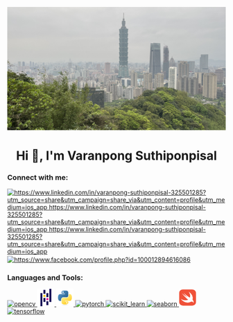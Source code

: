 
<!--
**porchportal/Porchportal** is a ✨ _special_ ✨ repository because its `README.md` (this file) appears on your GitHub profile.

Here are some ideas to get you started:

- 🔭 I’m currently working on ...
- 🌱 I’m currently learning ...
- 👯 I’m looking to collaborate on ...
- 🤔 I’m looking for help with ...
- 💬 Ask me about ...
- 📫 How to reach me: ...
- 😄 Pronouns: ...
- ⚡ Fun fact: ...
-->

![logo](https://github.com/porchportal/Porchportal/blob/main/IMG_4139.jpeg)
<h1 align="center">Hi 👋, I'm Varanpong Suthiponpisal</h1>
<h3 align="left">Connect with me:</h3>
<p align="left">
<a href="https://linkedin.com/in/https://www.linkedin.com/in/varanpong-suthiponpisal-325501285?utm_source=share&utm_campaign=share_via&utm_content=profile&utm_medium=ios_app https://www.linkedin.com/in/varanpong-suthiponpisal-325501285?utm_source=share&utm_campaign=share_via&utm_content=profile&utm_medium=ios_app https://www.linkedin.com/in/varanpong-suthiponpisal-325501285?utm_source=share&utm_campaign=share_via&utm_content=profile&utm_medium=ios_app" target="blank"><img align="center" src="https://raw.githubusercontent.com/rahuldkjain/github-profile-readme-generator/master/src/images/icons/Social/linked-in-alt.svg" alt="https://www.linkedin.com/in/varanpong-suthiponpisal-325501285?utm_source=share&utm_campaign=share_via&utm_content=profile&utm_medium=ios_app https://www.linkedin.com/in/varanpong-suthiponpisal-325501285?utm_source=share&utm_campaign=share_via&utm_content=profile&utm_medium=ios_app https://www.linkedin.com/in/varanpong-suthiponpisal-325501285?utm_source=share&utm_campaign=share_via&utm_content=profile&utm_medium=ios_app" height="30" width="40" /></a>
<a href="https://fb.com/https://www.facebook.com/profile.php?id=100012894616086" target="blank"><img align="center" src="https://raw.githubusercontent.com/rahuldkjain/github-profile-readme-generator/master/src/images/icons/Social/facebook.svg" alt="https://www.facebook.com/profile.php?id=100012894616086" height="30" width="40" /></a>
</p>

<h3 align="left">Languages and Tools:</h3>
<p align="left"> <a href="https://opencv.org/" target="_blank" rel="noreferrer"> <img src="https://www.vectorlogo.zone/logos/opencv/opencv-icon.svg" alt="opencv" width="40" height="40"/> </a> <a href="https://pandas.pydata.org/" target="_blank" rel="noreferrer"> <img src="https://raw.githubusercontent.com/devicons/devicon/2ae2a900d2f041da66e950e4d48052658d850630/icons/pandas/pandas-original.svg" alt="pandas" width="40" height="40"/> </a> <a href="https://www.python.org" target="_blank" rel="noreferrer"> <img src="https://raw.githubusercontent.com/devicons/devicon/master/icons/python/python-original.svg" alt="python" width="40" height="40"/> </a> <a href="https://pytorch.org/" target="_blank" rel="noreferrer"> <img src="https://www.vectorlogo.zone/logos/pytorch/pytorch-icon.svg" alt="pytorch" width="40" height="40"/> </a> <a href="https://scikit-learn.org/" target="_blank" rel="noreferrer"> <img src="https://upload.wikimedia.org/wikipedia/commons/0/05/Scikit_learn_logo_small.svg" alt="scikit_learn" width="40" height="40"/> </a> <a href="https://seaborn.pydata.org/" target="_blank" rel="noreferrer"> <img src="https://seaborn.pydata.org/_images/logo-mark-lightbg.svg" alt="seaborn" width="40" height="40"/> </a> <a href="https://developer.apple.com/swift/" target="_blank" rel="noreferrer"> <img src="https://raw.githubusercontent.com/devicons/devicon/master/icons/swift/swift-original.svg" alt="swift" width="40" height="40"/> </a> <a href="https://www.tensorflow.org" target="_blank" rel="noreferrer"> <img src="https://www.vectorlogo.zone/logos/tensorflow/tensorflow-icon.svg" alt="tensorflow" width="40" height="40"/> </a> </p>
